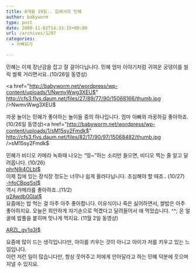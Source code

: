 ```yaml
---
title: 8개월 19일.. 집에서의 민혜
author: babyworm
type: post
date: 2008-11-02T14:33:15+00:00
url: /archives/1297
categories:
  - 아빠되기

---
```

민혜는 이제 장난감을 잡고 잘 걸어다닙니다. 민혜 엄마 이야기처럼 귀여운 궁뎅이를 씰릭 씰룩 거리면서요..(10/26일 동영상)

<a href="http://babyworm.net/wordpress/wp-content/uploads/1/NwmvWwg3XEU$" http://cfs3.flvs.daum.net/files/27/89/77/90/15068166/thumb.jpg />NwmvWwg3XEU$</a>

까꿍 놀이는 민혜가 좋아하는 놀이들 중의 하나입니다. 엄마 아빠와 까꿍하길 좋아하죠.(10/26일 동영상)<a href="http://babyworm.net/wordpress/wp-content/uploads/1/sM15sy2Fmdk$" http://cfs3.flvs.daum.net/files/82/17/90/97/15068482/thumb.jpg />sM15sy2Fmdk$</a>

<div>
  민혜가 비디오 카메라 녹화때 나오는 &#8220;띵~&#8221;하는 소리만 들으면, 비디오 찍는 줄 알고 달려옵니다. (10/26)
</div>

<div>
</div>

<div>
  <a href="http://babyworm.net/wordpress/wp-content/uploads/1/phrN9i4OLbI$" http://cfs3.flvs.daum.net/files/16/85/41/38/15068938/thumb.jpg />phrN9i4OLbI$</a>
</div>

<div>
</div>

<div>
  이제 집에 있는 장식장 정도는 너무나 쉽게 올라다닙니다. 조심해야 할 때죠.. (10/27)
</div>

<div>
  <a href="http://babyworm.net/wordpress/wp-content/uploads/1/-hfoCBpqSsI$" http://cfs3.flvs.daum.net/files/81/53/5/0/15069003/thumb.jpg />-hfoCBpqSsI$</a>
</div>

<div>
</div>

<div>
  역시 카메라를 좋아하죠..(11/2)
</div>

<div>
  <a href="http://babyworm.net/wordpress/wp-content/uploads/1/q2Awdb0GlaI$" http://cfs3.flvs.daum.net/files/50/12/61/56/15069059/thumb.jpg />q2Awdb0GlaI$</a>
</div>

<div>
</div>

<div>
  요즘에는 밥 먹는 걸 아주 아주 좋아합니다. 이유식이나 죽은 싫어하면서, 쌀밥은 아주 좋아하지요. 오늘은 희안하게 자기손으로 먹곘다고 달려들어서 애 먹었습니다. ^^; 온 얼굴에 밥풀을 붙히며 맛나게 먹지요. (11월 2일 동영상)</p> 
  
  <p>
    <a href="http://babyworm.net/wordpress/wp-content/uploads/1/ARZL_gv1q3I$" http://cfs3.flvs.daum.net/files/33/55/27/32/15068520/thumb.jpg />ARZL_gv1q3I$</a>
  </p>
  
  <div>
  </div>
  
  <div>
    요즘에 많이 드는 생각입니다만, 아이를 키우는 것이 아니고 아이가 저를 키우고 있는 느낌입니다. 
  </div>
  
  <div>
    이런 저런 일이 많습니다만, 항상 웃어주고 저에게 안아달라고 하는 민혜 덕분에 웃으며 지낼 수 있지요. 
  </div>
</div>